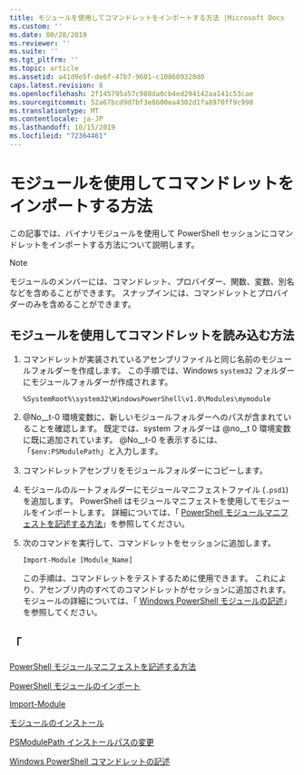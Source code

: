 ```yaml
---
title: モジュールを使用してコマンドレットをインポートする方法 |Microsoft Docs
ms.custom: ''
ms.date: 08/28/2019
ms.reviewer: ''
ms.suite: ''
ms.tgt_pltfrm: ''
ms.topic: article
ms.assetid: a41d9e5f-de6f-47b7-9601-c108609320d0
caps.latest.revision: 8
ms.openlocfilehash: 2f145795a57c988da0cb4ed294142aa141c53cae
ms.sourcegitcommit: 52a67bcd9d7bf3e8600ea4302d1fa8970ff9c998
ms.translationtype: MT
ms.contentlocale: ja-JP
ms.lasthandoff: 10/15/2019
ms.locfileid: "72364461"
---
```

# <a name="how-to-import-cmdlets-using-modules"></a>モジュールを使用してコマンドレットをインポートする方法

この記事では、バイナリモジュールを使用して PowerShell セッションにコマンドレットをインポートする方法について説明します。

> [!NOTE]
> モジュールのメンバーには、コマンドレット、プロバイダー、関数、変数、別名などを含めることができます。 スナップインには、コマンドレットとプロバイダーのみを含めることができます。

## <a name="how-to-load-cmdlets-using-a-module"></a>モジュールを使用してコマンドレットを読み込む方法

1. コマンドレットが実装されているアセンブリファイルと同じ名前のモジュールフォルダーを作成します。 この手順では、Windows `system32` フォルダーにモジュールフォルダーが作成されます。

   `%SystemRoot%\system32\WindowsPowerShell\v1.0\Modules\mymodule`

1. @No__t-0 環境変数に、新しいモジュールフォルダーへのパスが含まれていることを確認します。 既定では、system フォルダーは @no__t 0 環境変数に既に追加されています。 @No__t-0 を表示するには、「`$env:PSModulePath`」と入力します。

1. コマンドレットアセンブリをモジュールフォルダーにコピーします。

1. モジュールのルートフォルダーにモジュールマニフェストファイル (`.psd1`) を追加します。 PowerShell はモジュールマニフェストを使用してモジュールをインポートします。 詳細については、「 [PowerShell モジュールマニフェストを記述する方法](../module/how-to-write-a-powershell-module-manifest.md)」を参照してください。

1. 次のコマンドを実行して、コマンドレットをセッションに追加します。

   `Import-Module [Module_Name]`

   この手順は、コマンドレットをテストするために使用できます。 これにより、アセンブリ内のすべてのコマンドレットがセッションに追加されます。 モジュールの詳細については、「 [Windows PowerShell モジュールの記述](../module/writing-a-windows-powershell-module.md)」を参照してください。

## <a name="see-also"></a>「

[PowerShell モジュールマニフェストを記述する方法](../module/how-to-write-a-powershell-module-manifest.md)

[PowerShell モジュールのインポート](../module/importing-a-powershell-module.md)

[Import-Module](/powershell/module/Microsoft.PowerShell.Core/Import-Module)

[モジュールのインストール](../module/installing-a-powershell-module.md)

[PSModulePath インストールパスの変更](../module/modifying-the-psmodulepath-installation-path.md)

[Windows PowerShell コマンドレットの記述](./writing-a-windows-powershell-cmdlet.md)
